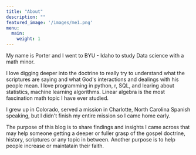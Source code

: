```yaml
---
title: "About"
description: ""
featured_image: '/images/me1.png'
menu:
  main:
    weight: 1
---
```


My name is Porter and I went to BYU - Idaho to study Data science with a math minor. 

I love digging deeper into the doctrine to really try to understand what the scriptures are saying and what God's interactions and dealings with his people mean. I love programming in python, r, SQL, and learing about statistics, machine learning algorithms. Linear algebra is the most fascination math topic I have ever studied.

I grew up in Colorado, served a mission in Charlotte, North Carolina Spanish speaking, but I didn't finish my entire mission so I came home early.

The purpose of this blog is to share findings and insights I came across that may help someone getting a deeper or fuller grasp of the gospel doctrine, history, scriptures or any topic in between. Another purpose is to help people increase or maintatain their faith.
